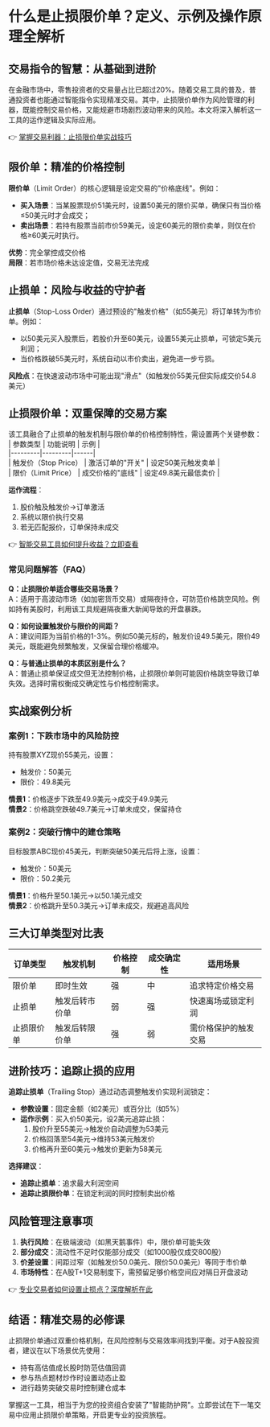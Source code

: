 # 什么是止损限价单？定义、示例及操作原理全解析  

## 交易指令的智慧：从基础到进阶  

在金融市场中，零售投资者的交易量占比已超过20%。随着交易工具的普及，普通投资者也能通过智能指令实现精准交易。其中，止损限价单作为风险管理的利器，既能控制交易价格，又能规避市场剧烈波动带来的风险。本文将深入解析这一工具的运作逻辑及实际应用。  

👉 [掌握交易利器：止损限价单实战技巧](https://bit.ly/okx_welcome)  

## 限价单：精准的价格控制  

**限价单**（Limit Order）的核心逻辑是设定交易的"价格底线"。例如：  
- **买入场景**：当某股票现价51美元时，设置50美元的限价买单，确保只有当价格≤50美元时才会成交；  
- **卖出场景**：若持有股票当前市价59美元，设定60美元的限价卖单，则仅在价格≥60美元时执行。  

**优势**：完全掌控成交价格  
**局限**：若市场价格未达设定值，交易无法完成  

## 止损单：风险与收益的守护者  

**止损单**（Stop-Loss Order）通过预设的"触发价格"（如55美元）将订单转为市价单。例如：  
- 以50美元买入股票后，若股价升至60美元，设置55美元止损单，可锁定5美元利润；  
- 当价格跌破55美元时，系统自动以市价卖出，避免进一步亏损。  

**风险点**：在快速波动市场中可能出现"滑点"（如触发价55美元但实际成交价54.8美元）  

## 止损限价单：双重保障的交易方案  

该工具融合了止损单的触发机制与限价单的价格控制特性，需设置两个关键参数：  
| 参数类型 | 功能说明 | 示例 |  
|---------|---------|------|  
| 触发价（Stop Price） | 激活订单的"开关" | 设定50美元触发卖单 |  
| 限价（Limit Price） | 成交价格的"底线" | 设定49.8美元最低卖价 |  

**运作流程**：  
1. 股价触及触发价→订单激活  
2. 系统以限价执行交易  
3. 若无匹配报价，订单保持未成交  

👉 [智能交易工具如何提升收益？立即查看](https://bit.ly/okx_welcome)  

### 常见问题解答（FAQ）  

**Q：止损限价单适合哪些交易场景？**  
A：适用于高波动市场（如加密货币交易）或隔夜持仓，可防范价格跳空风险。例如持有美股时，利用该工具规避隔夜重大新闻导致的开盘暴跌。  

**Q：如何设置触发价与限价的间距？**  
A：建议间距为当前价格的1-3%。例如50美元标的，触发价设49.5美元，限价49美元，既能避免频繁触发，又保留合理价格缓冲。  

**Q：与普通止损单的本质区别是什么？**  
A：普通止损单保证成交但无法控制价格，止损限价单则可能因价格跳空导致订单失效。选择时需权衡成交确定性与价格控制需求。  

## 实战案例分析  

### 案例1：下跌市场中的风险防控  
持有股票XYZ现价55美元，设置：  
- 触发价：50美元  
- 限价：49.8美元  

**情景1**：价格逐步下跌至49.9美元→成交于49.9美元  
**情景2**：价格跳空跌破49.7美元→订单未成交，保留持仓  

### 案例2：突破行情中的建仓策略  
目标股票ABC现价45美元，判断突破50美元后将上涨，设置：  
- 触发价：50美元  
- 限价：50.2美元  

**情景1**：价格升至50.1美元→以50.1美元成交  
**情景2**：价格跳升至50.3美元→订单未成交，规避追高风险  

## 三大订单类型对比表  

| 订单类型       | 触发机制       | 价格控制 | 成交确定性 | 适用场景               |  
|----------------|----------------|----------|------------|------------------------|  
| 限价单         | 即时生效       | 强       | 中         | 追求特定价格交易       |  
| 止损单         | 触发后转市价单 | 弱       | 强         | 快速离场或锁定利润     |  
| 止损限价单     | 触发后转限价单 | 强       | 弱         | 需价格保护的触发交易   |  

## 进阶技巧：追踪止损的应用  

**追踪止损单**（Trailing Stop）通过动态调整触发价实现利润锁定：  
- **参数设置**：固定金额（如2美元）或百分比（如5%）  
- **运作示例**：买入价50美元，设2美元追踪止损：  
  1. 股价升至55美元→触发价自动调整为53美元  
  2. 价格回落至54美元→维持53美元触发价  
  3. 价格再升至60美元→触发价更新为58美元  

**选择建议**：  
- **追踪止损单**：追求最大利润空间  
- **追踪止损限价单**：在锁定利润的同时控制卖出价格  

## 风险管理注意事项  

1. **执行风险**：在极端波动（如黑天鹅事件）中，限价单可能失效  
2. **部分成交**：流动性不足时仅能部分成交（如1000股仅成交800股）  
3. **价差设置**：间距过窄（如触发价50.0美元、限价50.0美元）等同于市价单  
4. **市场特性**：在A股T+1交易制度下，需预留足够价格空间应对隔日开盘波动  

👉 [专业交易者如何设置止损点？深度解析在此](https://bit.ly/okx_welcome)  

## 结语：精准交易的必修课  

止损限价单通过双重价格机制，在风险控制与交易效率间找到平衡。对于A股投资者，建议在以下场景优先使用：  
- 持有高估值成长股时防范估值回调  
- 参与热点题材炒作时设置动态止盈  
- 进行趋势突破交易时控制建仓成本  

掌握这一工具，相当于为您的投资组合安装了"智能防护网"。立即尝试在下一笔交易中应用止损限价单策略，开启更专业的投资旅程。